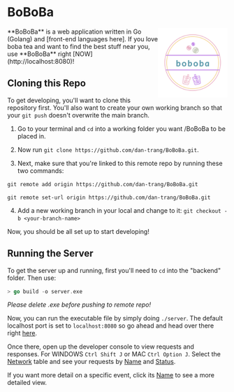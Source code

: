 # BoBoBa
<img align="right" width="159px" src="https://raw.githubusercontent.com/dan-trang/MyFiles/main/boboba_logo.jpg">
**BoBoBa** is a web application written in Go (Golang) and [front-end languages here]. If you love boba tea and want to find the best stuff near you, use **BoBoBa** right [NOW](http://localhost:8080)!

## Cloning this Repo

To get developing, you'll want to clone this repository first. You'll also want to create your own working branch so that your `git push` doesn't overwrite the main branch.

1. Go to your terminal and `cd` into a working folder you want /BoBoBa to be placed in. 

2. Now run `git clone https://github.com/dan-trang/BoBoBa.git`.

3. Next, make sure that you're linked to this remote repo by running these two commands:
```
git remote add origin https://github.com/dan-trang/BoBoBa.git
```
```
git remote set-url origin https://github.com/dan-trang/BoBoBa.git
```
4. Add a new working branch in your local and change to it: `git checkout -b <your-branch-name>`

Now, you should be all set up to start developing!

## Running the Server

To get the server up and running, first you'll need to `cd` into the "backend" folder. Then use:


```go
> go build -o server.exe
```
*Please delete .exe before pushing to remote repo!*

Now, you can run the executable file by simply doing `./server`. The default localhost port is set to `localhost:8080` so go ahead and head over there right [here](http://localhost:8080). 

Once there, open up the developer console to view requests and responses. For WINDOWS `Ctrl Shift J` or MAC `Ctrl Option J`. Select the <u>Network</u> table and see your requests by <u>Name</u> and <u>Status</u>.

If you want more detail on a specific event, click its <u>Name</u> to see a more detailed view.




